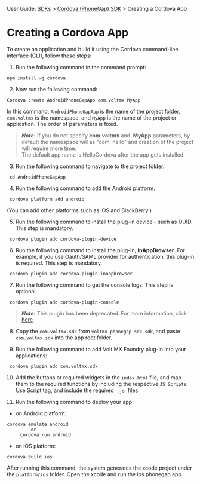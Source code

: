                              

User Guide: [SDKs](../Foundry_SDKs.md) > [Cordova (PhoneGap) SDK](Installing_PhoneGap_SDK.md) > Creating a Cordova App

Creating a Cordova App
======================

  To create an application and build it using the Cordova command-line interface (CLI), follow these steps:

1.    Run the following command in the command prompt:  
   ```
 npm install –g cordova
   ```

2.    Now run the following command:  
   ```
 Cordova create AndroidPhoneGapApp com.voltmx MyApp  
   ```
    
In this command, `AndroidPhoneGapApp` is the name of the
project folder, `com.voltmx` is the namespace, and
`MyApp` is the name of the project or application. The order of parameters is fixed.
    
   > **_Note:_** If you do not specify **com.voltmx** and  **MyApp** parameters, by default the namespace will as "com.
    hello" and creation of the project will require more time.   
    The default app name is HelloCordova after the app gets installed.
    

3.    Run the following command to navigate to the project
      folder.  
```
 cd AndroidPhoneGapApp
```

4.    Run the following command to add the Android platform.  
```
 cordova platform add android
```
    
   (You can add other platforms such as iOS and BlackBerry.)
    
5.    Run the following command to install the plug-in device -
      such
      as UUID. This step is mandatory.  
```
 cordova plugin add cordova-plugin-device
```
6.    Run the following command to install the plug-in,
      **InAppBrowser**. For example, if you use Oauth/SAML provider for authentication, this plug-in is required. This step is mandatory.  
```
 cordova plugin add cordova-plugin-inappbrowser
```
7.    Run the following command to get the console logs. This step
      is optional.  
```
 cordova plugin add cordova-plugin-console
```
    
   > **_Note:_** This plugin has been deprecated. For more information, click [here](https://www.npmjs.com/package/cordova-plugin-console).
    
8.    Copy the `com.voltmx.sdk` from `voltmx-phonegap-sdk-sdk`, and
      paste `com.voltmx.sdk` into the app root folder.

9.    Run the following command to add Volt MX Foundry plug-in into
      your applications:
```
 cordova plugin add com.voltmx.sdk  
```

10.    Add the buttons or required widgets in the `index.html`
       file,
       and map them to the required functions by including the respective `JS Scripts`. Use Script tag, and include the required  `.js`  files.

11.    Run the following command to deploy your app:  
    

   *   on Android platform:  
   ```
 cordova emulate android  
            or  
        cordova run android
   ```
   *   on iOS platform:  
   ```
 cordova build ios
   ```
    
After running this command, the system generates the xcode project under the `platform/ios` folder. Open the xcode and run the ios phonegap app.
